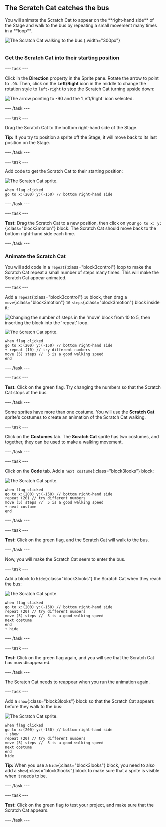 ## The Scratch Cat catches the bus

<div style="display: flex; flex-wrap: wrap">
<div style="flex-basis: 200px; flex-grow: 1; margin-right: 15px;">
You will animate the Scratch Cat to appear on the **right-hand side** of the Stage and walk to the bus by repeating a small movement many times in a **loop**. 
</div>
<div>

![The Scratch Cat walking to the bus.](images/cat-catches-bus.png){:width="300px"}

</div>
</div>

### Get the Scratch Cat into their starting position

--- task ---

Click in the **Direction** property in the Sprite pane. Rotate the arrow to point to `-90`. Then, click on the **Left/Right** icon in the middle to change the rotation style to `left-right` to stop the Scratch Cat turning upside down:

![The arrow pointing to -90 and the 'Left/Right' icon selected.](images/sprite-pane-direction.png)

--- /task ---


--- task ---

Drag the Scratch Cat to the bottom right-hand side of the Stage.

**Tip:** If you try to position a sprite off the Stage, it will move back to its last position on the Stage. 

--- /task ---

--- task ---

Add code to get the Scratch Cat to their starting position:

![The Scratch Cat sprite.](images/scratch-cat-sprite.png)

```blocks3
when flag clicked
go to x:(200) y:(-150) // bottom right-hand side
```

--- /task ---

--- task ---

**Test:** Drag the Scratch Cat to a new position, then click on your `go to x: y:`{:class="block3motion"} block. The Scratch Cat should move back to the bottom right-hand side each time.

--- /task ---

### Animate the Scratch Cat

You will add code in a `repeat`{:class="block3control"} loop to make the Scratch Cat repeat a small number of steps many times. This will make the Scratch Cat appear animated.

--- task ---

Add a `repeat`{:class="block3control"} `10` block, then drag a `move`{:class="block3motion"} `10` `steps`{:class="block3motion"} block inside it: 

![Changing the number of steps in the 'move' block from 10 to 5, then inserting the block into the 'repeat' loop.](images/block-into-loop.gif)

![The Scratch Cat sprite.](images/scratch-cat-sprite.png)

```blocks3
when flag clicked
go to x:(200) y:(-150) // bottom right-hand side
+ repeat (10) // try different numbers
move (5) steps //  5 is a good walking speed
end
```

--- /task ---

--- task ---

**Test:** Click on the green flag. Try changing the numbers so that the Scratch Cat stops at the bus.

--- /task ---

Some sprites have more than one costume. You will use the **Scratch Cat** sprite's costumes to create an animation of the Scratch Cat walking.   

--- task ---

Click on the **Costumes** tab. The **Scratch Cat** sprite has two costumes, and together, they can be used to make a walking movement. 

--- /task ---

--- task ---

Click on the **Code** tab. Add a `next costume`{:class="block3looks"} block:

![The Scratch Cat sprite.](images/scratch-cat-sprite.png)

```blocks3
when flag clicked
go to x:(200) y:(-150) // bottom right-hand side
repeat (20) // try different numbers
move (5) steps //  5 is a good walking speed
+ next costume 
end
```
--- /task ---

--- task ---

**Test:** Click on the green flag, and the Scratch Cat will walk to the bus. 

--- /task ---

Now, you will make the Scratch Cat seem to enter the bus. 

--- task ---

Add a block to `hide`{:class="block3looks"} the Scratch Cat when they reach the bus:

![The Scratch Cat sprite.](images/scratch-cat-sprite.png)

```blocks3
when flag clicked
go to x:(200) y:(-150) // bottom right-hand side
repeat (20) // try different numbers
move (5) steps //  5 is a good walking speed
next costume 
end
+ hide
```

--- /task ---

--- task ---

**Test:** Click on the green flag again, and you will see that the Scratch Cat has now disappeared.

--- /task ---

The Scratch Cat needs to reappear when you run the animation again.

--- task ---

Add a `show`{:class="block3looks"} block so that the Scratch Cat appears before they walk to the bus:

![The Scratch Cat sprite.](images/scratch-cat-sprite.png)

```blocks3
when flag clicked
go to x:(200) y:(-150) // bottom right-hand side
+ show
repeat (20) // try different numbers
move (5) steps //  5 is a good walking speed
next costume 
end
hide
```

**Tip:** When you use a `hide`{:class="block3looks"} block, you need to also add a `show`{:class="block3looks"} block to make sure that a sprite is visible when it needs to be.

--- /task ---

--- task ---

**Test:** Click on the green flag to test your project, and make sure that the Scratch Cat appears. 

--- /task ---
